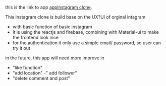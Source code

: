 this is the link to app [appInstagram clone](https://instagramclone-49426.web.app/).

This Instagram clone is build base on the UX?UI of orginal intagram 
- with basic function of basic instagram
- it is using the reactjs and firebase, combining with Material-ui to make the frontend look nice
- for the authentication it only use a simple email/ password, so user can try it out

in the future, this app will need more improve in 
 - "like function"
 - "add location"
 -" add follower"
 - "delete comment and post"
